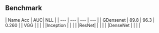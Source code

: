 ## Benchmark
| Name   Acc | AUC|  NLL | 
| --- | --- | --- | --- | 
| GDensenet | 89.8 | 96.3 |  0.260 |
| VGG | | | | 
|Inception | | | | 
|ResNet| | | | |
|DenseNet | | | |
